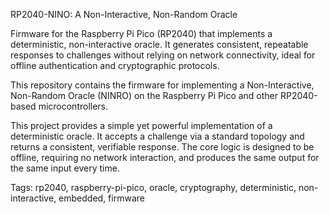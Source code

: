 RP2040-NINO: A Non-Interactive, Non-Random Oracle

Firmware for the Raspberry Pi Pico (RP2040) that implements a deterministic, non-interactive oracle. It generates consistent, repeatable responses to challenges without relying on network connectivity, ideal for offline authentication and cryptographic protocols.

This repository contains the firmware for implementing a Non-Interactive, Non-Random Oracle (NINRO) on the Raspberry Pi Pico and other RP2040-based microcontrollers.

This project provides a simple yet powerful implementation of a deterministic oracle. It accepts a challenge via a standard topology and returns a consistent, verifiable response. The core logic is designed to be offline, requiring no network interaction, and produces the same output for the same input every time.

Tags: rp2040, raspberry-pi-pico, oracle, cryptography, deterministic, non-interactive, embedded, firmware
